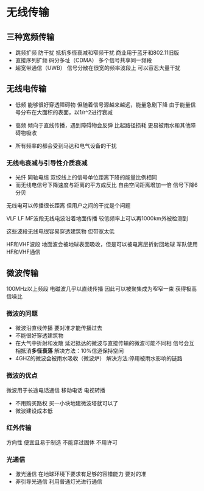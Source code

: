 # 无线传输
## 三种宽频传输
- 跳频扩频 
防干扰 抵抗多径衰减和窄频干扰
商业用于蓝牙和802.11旧版
- 直接序列扩频
码分多址（CDMA） 多个信号共享同一频段
- 超宽带通信（UWB）
信号分散在很宽的频率波段上 可以容忍大量干扰
## 无线电传输
- 低频 能够很好穿透障碍物 但随着信号源越来越远，能量急剧下降
由于能量信号分布在大面积的表面，以1/r^2进行衰减

- 高频 倾向于直线传播，遇到障碍物会反弹 比起路径损耗 更易被雨水和其他障碍物吸收

- 所有频率的都会受到马达和电气设备的干扰

### 无线电衰减与引导性介质衰减
- 光纤 同轴电缆 双绞线上的信号单位距离下降的能量比例相同
- 而无线电信号下降速度与距离的平方成反比
自由空间距离增加一倍 信号下降6分贝

无线电可以传播很长距离 但用户之间的干扰是个问题

VLF LF MF波段无线电波沿着地面传播
较低频率上可以再1000km外被检测到

这些波段无线电很容易穿透建筑物
但带宽太低

HF和VHF波段 地面波会被地球表面吸收，但是可以被电离层折射回地球
军队使用HF和VHF通信
## 微波传输
100MHz以上频段 电磁波几乎以直线传播 因此可以被聚集成为窄窄一束 获得极高信噪比
### 微波的问题
- 微波沿直线传播 要对准才能传播过去
- 不能很好穿透建筑物 
- 在大气中折射和发散
延迟抵达的微波与直接传输的微波可能不同相 信号会互相抵消**多径衰落**
解决方法：10%信道保持空闲
- 4GHZ的微波会被雨水吸收（微波炉）
解决方法:停用被雨水影响的链路

### 微波的优点
微波用于长途电话通信 移动电话 电视转播
- 不用购买路权 买一小块地建微波塔就可以了
- 微波建设成本低

### 红外传输
方向性 便宜且易于制造
不能穿过固体
不用许可

### 光通信
- 激光通信
在地球环境下要求有足够的容错能力
要对的准
- 非引导光通信
利用普通灯光进行通信



